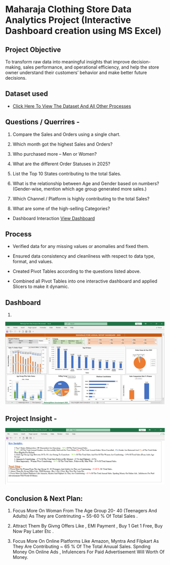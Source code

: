 # Maharaja Clothing Store Data Analytics Project (Interactive Dashboard creation using MS Excel)
## Project Objective
To transform raw data into meaningful insights that improve decision-making, sales performance, and operational efficiency, and help the store owner understand their customers’ behavior and make better future decisions.

## Dataset used
- <a href="https://github.com/JadhavDarshan010/Maharaja-Clothing-Store-Data-Analysis-MS-Excel-/blob/main/Maharaja%20Store%20Data%20Analysis%20(Recovered).xlsx">Click Here To View The Dataset And All Other Processes</a>


## Questions / Querrires -
1. Compare the Sales and Orders using a single chart.

2. Which month got the highest Sales and Orders?

3. Who purchased more – Men or Women?

4. What are the different Order Statuses in 2025?

5. List the Top 10 States contributing to the total Sales.

6. What is the relationship between Age and Gender based on numbers? (Gender-wise, mention which age group generated more sales.)

7. Which Channel / Platform is highly contributing to the total Sales?

8. What are some of the high-selling Categories?


- Dashboard Interaction <a href="https://github.com/JadhavDarshan010/Maharaja-Clothing-Store-Data-Analysis-MS-Excel-/blob/main/Maharaja%20Store%20Dashboard.png">View Dashboard </a>

## Process
- Verified data for any missing values or anomalies and fixed them.

- Ensured data consistency and cleanliness with respect to data type, format, and values.

- Created Pivot Tables according to the questions listed above.

- Combined all Pivot Tables into one interactive dashboard and applied Slicers to make it dynamic.

## Dashboard
1.
![Screenshot (495)](https://github.com/JadhavDarshan010/Maharaja-Clothing-Store-Data-Analysis-MS-Excel-/blob/main/Maharaja%20Store%20Dashboard.png)


## Project Insight - 

![Screenshot (495)](https://github.com/JadhavDarshan010/Maharaja-Clothing-Store-Data-Analysis-MS-Excel-/blob/main/The%20Conclusion.png)


## Conclusion & Next Plan:
1. Focus More On Woman From The Age Group 20- 40 (Teenagers And Adults) As They are Contrinuting ~ 55-60 %  Of  Total Sales .

2. Attract Them By Givng Offers Like , EMI Payment , Buy 1 Get 1 Free, Buy Now Pay Later Etc .

3. Focus More On Online Platforms Like Amazon, Myntra And Filpkart As They Are Contributing ~ 65 % Of The Total Anuual Sales. Spnding Money On Online Ads , Infulencers For Paid Advertisement Will Worth Of Money.
